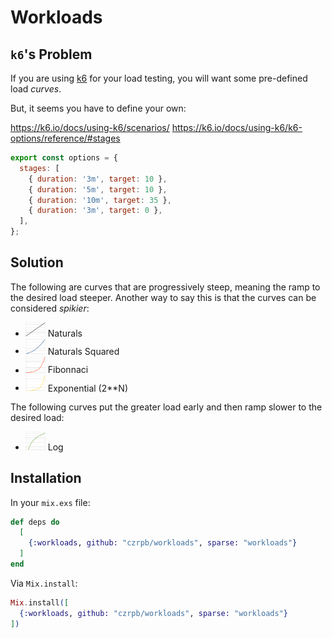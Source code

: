 # Workloads

## `k6`'s Problem

If you are using [k6](https://k6.io/) for your load testing, you will
want some pre-defined load *curves*.

But, it seems you have to define your
own:

https://k6.io/docs/using-k6/scenarios/
https://k6.io/docs/using-k6/k6-options/reference/#stages
```javascript
export const options = {
  stages: [
    { duration: '3m', target: 10 },
    { duration: '5m', target: 10 },
    { duration: '10m', target: 35 },
    { duration: '3m', target: 0 },
  ],
};
```

## Solution

The following are curves that are progressively steep, meaning the
ramp to the desired load steeper. Another way to say this is that
the curves can be considered *spikier*:

* <img src="linear.png" width=32> Naturals
* <img src="sqr.png" width=32> Naturals Squared
* <img src="fib.png" width=32> Fibonnaci
* <img src="exp.png" width=32> Exponential (2**N)

The following curves put the greater load early and then ramp
slower to the desired load:

* <img src="log.png" width=32> Log

## Installation

In your `mix.exs` file:

```elixir
def deps do
  [
    {:workloads, github: "czrpb/workloads", sparse: "workloads"}
  ]
end
```

Via `Mix.install`:

```elixir
Mix.install([
  {:workloads, github: "czrpb/workloads", sparse: "workloads"}
])
